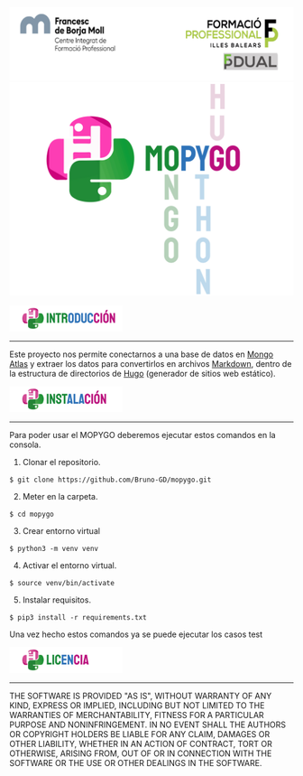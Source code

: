 ![](docs/assets/Cabecera_Logo.png)
![](docs/assets/logoMopygo.png)

<!-- # ✨ Introducción -->
<img src="docs/assets/introduccion.png" width="200px" />

--- 

Este proyecto nos permite conectarnos a una base de datos en [Mongo Atlas](https://www.mongodb.com/es/cloud/atlas/efficiency) y extraer los datos para convertirlos en archivos [Markdown](https://docs.github.com/es/github/writing-on-github/getting-started-with-writing-and-formatting-on-github/basic-writing-and-formatting-syntax), dentro de la estructura de directorios de [Hugo](https://gohugo.io/) (generador de sitios web estático).

<!-- 📦 Instalación -->
<img src="docs/assets/instalacion.png" width="200px" />

---

Para poder usar el MOPYGO deberemos ejecutar estos comandos en la consola. 

1. Clonar el repositorio.

```
$ git clone https://github.com/Bruno-GD/mopygo.git 
```

2. Meter en la carpeta.

```
$ cd mopygo
```

3. Crear entorno virtual

```
$ python3 -m venv venv
```
4. Activar el entorno virtual.

```
$ source venv/bin/activate
```

5. Instalar requisitos.

```
$ pip3 install -r requirements.txt
```
Una vez hecho estos comandos ya se puede ejecutar los casos test

<!-- 📄 Licencia -->
<img src="docs/assets/licencia.png" width="200px" />

---

THE SOFTWARE IS PROVIDED "AS IS", WITHOUT WARRANTY OF ANY KIND, EXPRESS OR
IMPLIED, INCLUDING BUT NOT LIMITED TO THE WARRANTIES OF MERCHANTABILITY,
FITNESS FOR A PARTICULAR PURPOSE AND NONINFRINGEMENT. IN NO EVENT SHALL THE
AUTHORS OR COPYRIGHT HOLDERS BE LIABLE FOR ANY CLAIM, DAMAGES OR OTHER
LIABILITY, WHETHER IN AN ACTION OF CONTRACT, TORT OR OTHERWISE, ARISING FROM,
OUT OF OR IN CONNECTION WITH THE SOFTWARE OR THE USE OR OTHER DEALINGS IN THE
SOFTWARE.